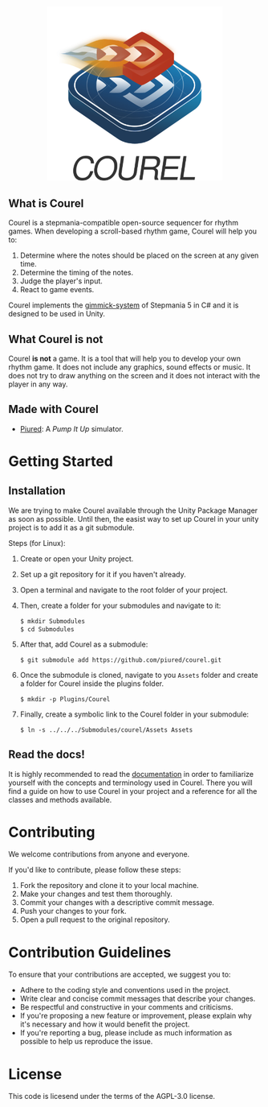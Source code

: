<p align="center">
<picture>
 <source media="(prefers-color-scheme: dark)" srcset="Imgs/Logos/courel-dark.png">
 <img alt="Courel" src="Imgs/Logos/courel-light.png" width=350>
</picture>
</p>

## What is Courel

Courel is a stepmania-compatible open-source sequencer for rhythm games.
When developing a scroll-based rhythm game, Courel will help you to:

1. Determine where the notes should be placed on the screen at any given time.
2. Determine the timing of the notes.
3. Judge the player's input.
4. React to game events.

Courel implements the [gimmick-system](https://github.com/piured/sequencer-guide) of Stepmania 5 in C# and it is designed to be used in Unity.

## What Courel is not

Courel **is not** a game. It is a tool that will help you to develop your own rhythm game. It does not include any graphics, sound effects or music.
It does not try to draw anything on the screen and it does not interact with the player in any way.

## Made with Courel

- [Piured](https://github.com/piured/engine): A _Pump It Up_ simulator.

# Getting Started

## Installation

We are trying to make Courel available through the Unity Package Manager as soon as possible.
Until then, the easist way to set up Courel in your unity project is to add it as a git submodule.

Steps (for Linux):

1.  Create or open your Unity project.
2.  Set up a git repository for it if you haven't already.
3.  Open a terminal and navigate to the root folder of your project.
4.  Then, create a folder for your submodules and navigate to it:

        $ mkdir Submodules
        $ cd Submodules

5.  After that, add Courel as a submodule:

        $ git submodule add https://github.com/piured/courel.git

6.  Once the submodule is cloned, navigate to you `Assets` folder and create a folder for Courel inside the plugins folder.

        $ mkdir -p Plugins/Courel

7.  Finally, create a symbolic link to the Courel folder in your submodule:

        $ ln -s ../../../Submodules/courel/Assets Assets

## Read the docs!

It is highly recommended to read the [documentation](https://piured.github.io/courel/index.html) in order to familiarize yourself with the concepts and terminology used in Courel. There you will find a guide on how to use Courel in your project and a reference for all the classes and methods available.

# Contributing

We welcome contributions from anyone and everyone.

If you'd like to contribute, please follow these steps:

1. Fork the repository and clone it to your local machine.
2. Make your changes and test them thoroughly.
3. Commit your changes with a descriptive commit message.
4. Push your changes to your fork.
5. Open a pull request to the original repository.

# Contribution Guidelines

To ensure that your contributions are accepted, we suggest you to:

- Adhere to the coding style and conventions used in the project.
- Write clear and concise commit messages that describe your changes.
- Be respectful and constructive in your comments and criticisms.
- If you're proposing a new feature or improvement, please explain why it's necessary and how it would benefit the project.
- If you're reporting a bug, please include as much information as possible to help us reproduce the issue.

# License

This code is licesend under the terms of the AGPL-3.0 license.
